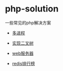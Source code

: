 # php-solution

一些常见的php解决方案

- [多进程](多进程/README.md)

- [实现二叉树](二叉树实现/README.md)

- [web服务器](实现web服务器/README.md)

- [redis排行榜](redis排行榜/README.md)